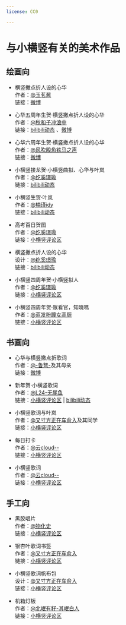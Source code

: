 ```yaml
---
license: CC0

---
```


# 与小横竖有关的美术作品

## 绘画向
- 横竖撇点折人设的心华  
  作者：[@玉茗酱](https://www.weibo.com/u/6800716512)  
  链接：[微博](https://www.weibo.com/6800716512/IrAbNALtq)  

- 心华五周年生贺·横竖撇点折人设的心华  
  作者：[@秋和子冲浪中](https://space.bilibili.com/26665460/)  
  链接：[bilibili动态](https://t.bilibili.com/354155779100839935)  、[微博](https://weibo.com/5249869625/Jgy7pADE9)  

- 心华六周年生贺·横竖撇点折人设的心华  
  作者：[@风吹殿角铁马之声](https://weibo.com/u/3286826965)  
  链接：[微博](https://weibo.com/3286826965/K1hhgsp4u)  

- 小横竖接龙贺·小横竖曲拟、心华与叶岚  
  作者：[@纥奚璟瑜](https://space.bilibili.com/430112201/)  
  链接：[bilibili动态](https://t.bilibili.com/730225134349058050)

- 小横竖生贺·叶岚  
  作者：[@楠瑾idy](https://space.bilibili.com/402303830/)  
  链接：[bilibili动态](https://t.bilibili.com/755028214026338345)  

- 高考百日贺图  
  作者：[@纥奚璟瑜](https://space.bilibili.com/430112201/)  
  链接：[小横竖评论区](https://www.bilibili.com/video/av85002656/#reply154071737888)  

- 横竖撇点折人设的心华  
  设计：[@纥奚璟瑜](https://space.bilibili.com/430112201/)  
  链接：[bilibili动态](https://t.bilibili.com/868536408647663621)  

- 小横竖四周年贺·小横竖拟人  
  作者：[@纥奚璟瑜](https://space.bilibili.com/430112201/)  
  链接：[小横竖评论区](https://www.bilibili.com/video/av85002656/#reply204783447472) 

- 小横竖四周年贺·眾看官，知曉嗎  
  作者：[@蓝发粉瞳女高厨](https://space.bilibili.com/3493274014714271)  
  链接：[小横竖评论区](https://www.bilibili.com/video/av85002656/#reply204869860992)    
 
## 书画向
- 心华与横竖撇点折歌词  
  作者：[@-鲁弩-](https://www.weibo.com/u/5746124453)及其母亲  
  链接：[微博](https://www.weibo.com/5746124453/IvQ8BnXkc)  

- 新年贺·小横竖歌词  
  作者：[@L24-无尾鱼](https://space.bilibili.com/1691251950/)  
  链接：[小横竖评论区](https://www.bilibili.com/video/av85002656/#reply148357172784) \| [bilibili动态](https://t.bilibili.com/753628720392044629)  

- 小横竖歌词与叶岚  
  作者：[@又寸方正在车俞入](https://space.bilibili.com/68156839)及其同学  
  链接：[小横竖评论区](https://www.bilibili.com/video/av85002656/#reply148396517184)  

- 每日打卡  
  作者：[@云cloud--](https://space.bilibili.com/1115295311)  
  链接：[小横竖评论区](https://www.bilibili.com/video/av85002656/#reply148787357008) 

- 小横竖歌词  
  作者：[@云cloud--](https://space.bilibili.com/1115295311)  
  链接：[小横竖评论区](https://www.bilibili.com/video/av85002656/#reply209706556144)

## 手工向
- 黑胶唱片  
  作者：[@物化史](https://space.bilibili.com/1970265959/)  
  链接：[小横竖评论区](https://www.bilibili.com/video/av85002656/#reply180688069648)  

- 银杏叶歌词书签  
  作者：[@又寸方正在车俞入](https://space.bilibili.com/68156839)  
  链接：[小横竖评论区](https://www.bilibili.com/video/av85002656/#reply193709254352)

- 小横竖歌词帆布包  
  设计：[@又寸方正在车俞入](https://space.bilibili.com/68156839)  
  链接：[小横竖评论区](https://www.bilibili.com/video/av85002656/#reply201297558160)  

- 机箱灯板  
  作者：[@北岷有籽-其岷白人](https://space.bilibili.com/402103381/)  
  链接：[小横竖评论区](https://www.bilibili.com/video/av85002656/#reply189695779040) 